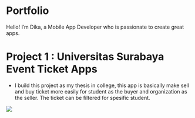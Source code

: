 # Portfolio
Hello! I’m Dika, a Mobile App Developer who is passionate
to create great apps.

# Project 1 : Universitas Surabaya Event Ticket Apps
* I build this project as my thesis in college, this app is basically make sell and buy ticket more easily for student as the buyer and organization as the seller. The ticket can be filtered for spesific student.

![](/images/positions_by_state.png)

